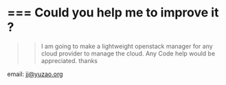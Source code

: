 ===
Could you help me to improve it ?
===
>>I am going to make a lightweight openstack manager
for any cloud provider to manage the cloud.
>>Any Code help would be appreciated. thanks





email: jj@yuzao.org
